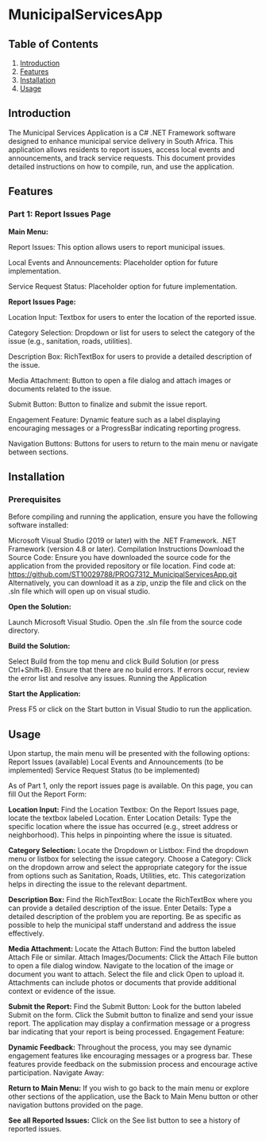 # MunicipalServicesApp
## Table of Contents

1. [Introduction](#introduction)
2. [Features](#features)
3. [Installation](#installation)
4. [Usage](#usage)

## Introduction
The Municipal Services Application is a C# .NET Framework software designed to enhance municipal service delivery in South Africa. This application allows residents to report issues, access local events and announcements, and track service requests. This document provides detailed instructions on how to compile, run, and use the application.

## Features
### Part 1: Report Issues Page
**Main Menu:**

Report Issues: This option allows users to report municipal issues.

Local Events and Announcements: Placeholder option for future implementation.

Service Request Status: Placeholder option for future implementation.


**Report Issues Page:**

Location Input: Textbox for users to enter the location of the reported issue.

Category Selection: Dropdown or list for users to select the category of the issue (e.g., sanitation, roads, utilities).

Description Box: RichTextBox for users to provide a detailed description of the issue.

Media Attachment: Button to open a file dialog and attach images or documents related to the issue.

Submit Button: Button to finalize and submit the issue report.

Engagement Feature: Dynamic feature such as a label displaying encouraging messages or a ProgressBar indicating reporting progress.

Navigation Buttons: Buttons for users to return to the main menu or navigate between sections.


## Installation
### Prerequisites
Before compiling and running the application, ensure you have the following software installed:

Microsoft Visual Studio (2019 or later) with the .NET Framework.
.NET Framework (version 4.8 or later).
Compilation Instructions
Download the Source Code: Ensure you have downloaded the source code for the application from the provided repository or file location.
Find code at: https://github.com/ST10029788/PROG7312_MunicipalServicesApp.git
Alternatively, you can download it as a zip, unzip the file and click on the .sln file which will open up on visual studio.

**Open the Solution:**

Launch Microsoft Visual Studio.
Open the .sln file from the source code directory.

**Build the Solution:**

Select Build from the top menu and click Build Solution (or press Ctrl+Shift+B).
Ensure that there are no build errors. If errors occur, review the error list and resolve any issues.
Running the Application

**Start the Application:**

Press F5 or click on the Start button in Visual Studio to run the application.




## Usage
Upon startup, the main menu will be presented with the following options:
Report Issues (available)
Local Events and Announcements (to be implemented)
Service Request Status (to be implemented)

As of Part 1, only the report issues page is available. On this page, you can fill Out the Report Form:

**Location Input:**
Find the Location Textbox: On the Report Issues page, locate the textbox labeled Location.
Enter Location Details: Type the specific location where the issue has occurred (e.g., street address or neighborhood). This helps in pinpointing where the issue is situated.

**Category Selection:**
Locate the Dropdown or Listbox: Find the dropdown menu or listbox for selecting the issue category.
Choose a Category: Click on the dropdown arrow and select the appropriate category for the issue from options such as Sanitation, Roads, Utilities, etc. This categorization helps in directing the issue to the relevant department.

**Description Box:**
Find the RichTextBox: Locate the RichTextBox where you can provide a detailed description of the issue.
Enter Details: Type a detailed description of the problem you are reporting. Be as specific as possible to help the municipal staff understand and address the issue effectively.

**Media Attachment:**
Locate the Attach Button: Find the button labeled Attach File or similar.
Attach Images/Documents:
Click the Attach File button to open a file dialog window.
Navigate to the location of the image or document you want to attach.
Select the file and click Open to upload it. Attachments can include photos or documents that provide additional context or evidence of the issue.

**Submit the Report:**
Find the Submit Button: Look for the button labeled Submit on the form.
Click the Submit button to finalize and send your issue report.
The application may display a confirmation message or a progress bar indicating that your report is being processed.
Engagement Feature:

**Dynamic Feedback:** Throughout the process, you may see dynamic engagement features like encouraging messages or a progress bar. These features provide feedback on the submission process and encourage active participation.
Navigate Away:

**Return to Main Menu:** If you wish to go back to the main menu or explore other sections of the application, use the Back to Main Menu button or other navigation buttons provided on the page.

**See all Reported Issues:** Click on the See list button to see a history of reported issues.
